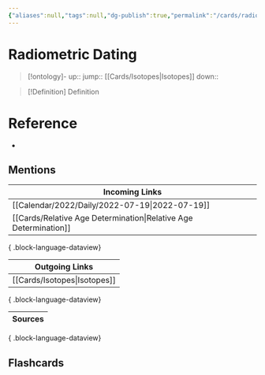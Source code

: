 ```yaml
---
{"aliases":null,"tags":null,"dg-publish":true,"permalink":"/cards/radiometric-dating/","dgPassFrontmatter":true}
---
```


# Radiometric Dating

> [!ontology]-
> up:: 
> jump:: [[Cards/Isotopes\|Isotopes]]
> down:: 

> [!Definition] Definition
> 

# Reference
- 

## Mentions

| Incoming Links                                                      |
| ------------------------------------------------------------------- |
| [[Calendar/2022/Daily/2022-07-19\|2022-07-19]]                   |
| [[Cards/Relative Age Determination\|Relative Age Determination]] |

{ .block-language-dataview}

| Outgoing Links                  |
| ------------------------------- |
| [[Cards/Isotopes\|Isotopes]] |

{ .block-language-dataview}

| Sources |
| ------- |

{ .block-language-dataview}

## Flashcards 
